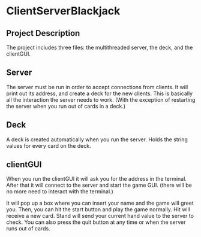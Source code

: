 # ClientServerBlackjack
## Project Description

The project includes three files: the multithreaded server, the deck, and the clientGUI.

## Server
The server must be run in order to accept connections from clients. It will print out its address, and create a deck for the new clients. This is basically all the interaction the server needs to work.  (With the exception of restarting the server when you run out of cards in a deck.)

## Deck
A deck is created automatically when you run the server. Holds the string values for every card on the deck.

## clientGUI
When you run the clientGUI it will ask you for the address in the terminal. After that it will connect to the server and start the game GUI. (there will be no more need to interact with the terminal.)

It will pop up a box where you can insert your name and the game will greet you. Then, you can hit the start button and play the game normally. Hit will receive a new card. Stand will send your current hand value to the server to check. You can also press the quit button at any time or when the server runs out of cards.
